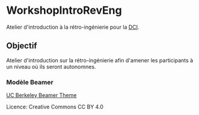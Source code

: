 # WorkshopIntroRevEng

Atelier d'introduction à la rétro-ingénierie pour la [DCI](https://dciets.com/).

## Objectif

Atelier d'introduction sur la rétro-ingénierie afin d'amener les participants à un niveau où ils seront autonomnes.

### Modèle Beamer

[UC Berkeley Beamer Theme](https://www.overleaf.com/latex/templates/uc-berkeley-beamer-theme/bywswngntrws)

Licence: Creative Commons CC BY 4.0
